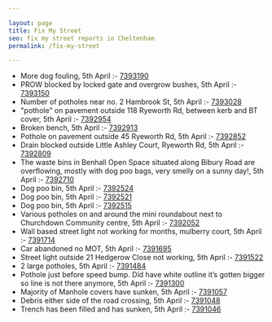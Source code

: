 ```yaml
---

layout: page
title: Fix My Street
seo: fix my street reports in Cheltenham
permalink: /fix-my-street

---
```


<!-- fix_marker starts -->

- More dog fouling, 5th April :- [7393190](https://www.fixmystreet.com/report/7393190)
- PROW blocked by locked gate and overgrow bushes, 5th April :- [7393150](https://www.fixmystreet.com/report/7393150)
- Number of potholes near no. 2 Hambrook St, 5th April :- [7393028](https://www.fixmystreet.com/report/7393028)
- "pothole" on pavement outside 118 Ryeworth Rd, between kerb and BT cover, 5th April :- [7392954](https://www.fixmystreet.com/report/7392954)
- Broken bench, 5th April :- [7392913](https://www.fixmystreet.com/report/7392913)
- Pothole on pavement outside 45 Ryeworth Rd, 5th April :- [7392852](https://www.fixmystreet.com/report/7392852)
- Drain blocked outside Little Ashley Court, Ryeworth Rd, 5th April :- [7392809](https://www.fixmystreet.com/report/7392809)
- The waste bins in Benhall Open Space situated along Bibury Road are overflowing, mostly with dog poo bags, very smelly on a sunny day!, 5th April :- [7392710](https://www.fixmystreet.com/report/7392710)
- Dog poo bin, 5th April :- [7392524](https://www.fixmystreet.com/report/7392524)
- Dog poo bin, 5th April :- [7392521](https://www.fixmystreet.com/report/7392521)
- Dog poo bin, 5th April :- [7392515](https://www.fixmystreet.com/report/7392515)
- Various potholes on and around the mini roundabout next to Churchdown Community centre, 5th April :- [7392052](https://www.fixmystreet.com/report/7392052)
- Wall based street light not working for months, mulberry court, 5th April :- [7391714](https://www.fixmystreet.com/report/7391714)
- Car abandoned no MOT, 5th April :- [7391695](https://www.fixmystreet.com/report/7391695)
- Street light outside 21 Hedgerow Close not working, 5th April :- [7391522](https://www.fixmystreet.com/report/7391522)
- 2 large potholes, 5th April :- [7391484](https://www.fixmystreet.com/report/7391484)
- Pothole just before speed bump. Did have white outline it’s gotten bigger so line is not there anymore, 5th April :- [7391300](https://www.fixmystreet.com/report/7391300)
- Majority of Manhole covers have sunken, 5th April :- [7391057](https://www.fixmystreet.com/report/7391057)
- Debris either side of the road crossing, 5th April :- [7391048](https://www.fixmystreet.com/report/7391048)
- Trench has been filled and has sunken, 5th April :- [7391046](https://www.fixmystreet.com/report/7391046)

<!-- fix_marker ends -->